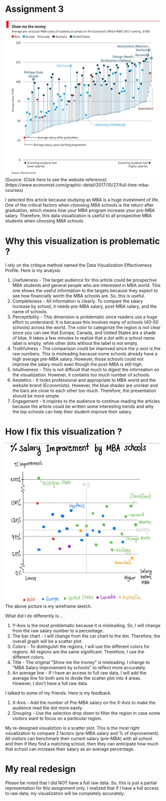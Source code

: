 # Assignment 3
<img src="MBAsalary.JPG">
(Source: [Click here to see the website reference](https://www.economist.com/graphic-detail/2017/10/27/full-time-mba-courses)

I selected this article because studying an MBA is a huge investment of life. One of the critical factors when choosing MBA schools is the return after graduation, which means how your MBA program increase your pre-MBA salary. Therefore, this data visualization is useful to all prospective MBA students when choosing MBA schools.

# Why this visualization is problematic ?
I rely on the critique method named the Data Visualization Effectiveness Profile. Here is my analysis
1) Usefuleness - The target audience for this article could be prospective MBA students and general people who are interested in MBA world. This one shows the useful information to the targets because they expect to see how financially worth the MBA schools are. So, this is useful.
2) Completeness - All information is clearly. To compare the salary increase by school, it needs pre-MBA salary, post-MBA salary, and the name of schools.
3) Perceptibility - This dimension is problematic since readers use a huge effort to understand. It is because this involves many of schools (40-50 schools) across the world. The color to categorize the region is not clear since you can see that Europe, Canada, and United States are a shade of blue. It takes a few minutes to realize that a dot with a school name label is empty, while other dots without the label is not empty.
4) Truthfulness - The comparison could be improved since the y-axis is the raw numbers. This is misleading because some schools already have a high average pre-MBA salary. However, those schools could not improve the salary much even though the post-MBA is still high. 
5) Intuitiveness - This is not difficult that much to digest the information on the visualization. However, it contains too much number of schools. 
6) Aestetics - It looks professional and appropriate to MBA world and the website brand (Economists). However, the blue shades are unclear and the bars are close to each other too much. Therefore, the presentation should be more simple.
7) Engagement - It inspires to the audience to continue reading the articles because the article could be written some interesting trends and why the top schools can help their student improve their salary.

# How I fix this visualization ?
<img src="Mysketch.JPG">
The above picture is my wireframe sketch.

What did I do differently is...
1) Y-Axis is the most problematic because it is misleading. So, I will change from the raw salary number to a percentage.
2) The bar chart - I will change from the car chart to the dot. Therefore, the overall graph will be a scatter plot.
3) Colors - To distinguish the regions, I will use the different colors for regions. All regions are the same significant. Therefore, I use the different colors.
4) Title - The original "Show me the money" is misleading. I change to "MBA Salary improvement by schools" to reflect more accurately.
5) An average line - If I have an access to full raw data, I will add the average line for both axis to divide the scatter plot into 4 areas. However, I don't have a full raw data.

I talked to some of my friends. Here is my feedback.
1) X-Axis - Add the number of Pre-MBA salary on the X-Axis to make the audience read the dot more easily.
2) Grouping - Use the selection drop down to filter the region in case some visitors want to focus on a particular region.

My re-designed visualiztion is a scatter plot. This is the most right visualization to compare 2 factors (pre-MBA salary and % of improvement). All visitors can benchmark their current salary (pre-MBA) with all school and then if they find a matching school, then they can anticipate how much that school can increase their salary as an average percentage. 

# My real redesign

Please be noted that I did NOT have a full raw data. So, this is just a partial representation for this assignment only. I realized that if I have a full access to raw data, my visualization will be completely accurately.


<div class="flourish-embed flourish-scatter" data-src="visualisation/5353558"><script src="https://public.flourish.studio/resources/embed.js"></script></div>
